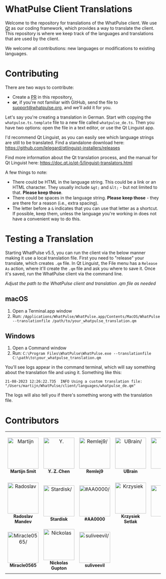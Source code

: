 # WhatPulse Client Translations

Welcome to the repository for translations of the WhatPulse client. We use [Qt](https://www.qt.io/) as our coding framework, which provides a way to translate the client. This repository is where we keep track of the languages and translations that are used by the client.

We welcome all contributions: new languages or modifications to existing languages.

# Contributing

There are two ways to contribute:
* Create a [PR](https://docs.github.com/en/github/collaborating-with-pull-requests/proposing-changes-to-your-work-with-pull-requests/creating-a-pull-request) in this repository,
* **or**, if you're not familiar with GitHub, send the file to support@whatpulse.org, and we'll add it for you.

Let's say you're creating a translation in German. Start with copying the `whatpulse.ts.template` file to a new file called `whatpulse_de.ts`. Then you have two options: open the file in a text editor, or use the Qt Linguist app.

I'd recommend Qt Linguist, as you can easily see which language strings are still to be translated. Find a standalone download here: https://github.com/lelegard/qtlinguist-installers/releases

Find more information about the Qt translation process, and the manual for Qt Linguist here: https://doc.qt.io/qt-5/linguist-translators.html

A few things to note:

* There could be HTML in the language string. This could be a link or an HTML character. They usually include `&gt;` and `&lt;` - but not limited to that. **Please keep those**.
* There could be spaces in the language string. **Please keep those** - they are there for a reason (i.e., extra spacing).
* The letter before a `&` indicates that you can use that letter as a shortcut. If possible, keep them, unless the language you're working in does not have a convenient way to do this.

# Testing a Translation

Starting WhatPulse v5.5, you can run the client via the below manner making it use a local translation file. First you need to "release" your translate, which creates `.qm` file. In Qt Linguist, the File menu has a `Release As` action, where it'll create the `.qm` file and ask you where to save it. Once it's saved, run the WhatPulse client via the command line.

*Adjust the path to the WhatPulse client and translation .qm file as needed*

## macOS
1. Open a Terminal.app window
2. Run: `/Applications/WhatPulse/WhatPulse.app/Contents/MacOS/WhatPulse --translationfile /path/to/your_whatpulse_translation.qm`

## Windows
1. Open a Command window
2. Run: `C:\Program Files\WhatPulse\WhatPulse.exe --translationfile C:\path\to\your_whatpulse_translation.qm`

You'll see logs appear in the command terminal, which will say something about the translation file and using it. Something like this:

```
21-08-2023 12:26:22.735  INFO Using a custom translation file:  "/Users/martijn/WhatPulse/client/languages/whatpulse_de.qm"
```

The logs will also tell you if there's something wrong with the translation file.

# Contributors

<table>
<tr>
    <td align="center" style="word-wrap: break-word; width: 150.0; height: 150.0">
        <a href=https://github.com/smitmartijn>
            <img src=https://avatars.githubusercontent.com/u/6500836?v=4 width="100;"  alt=Martijn Smit/>
            <br />
            <sub style="font-size:14px"><b>Martijn Smit</b></sub>
        </a>
    </td>
    <td align="center" style="word-wrap: break-word; width: 150.0; height: 150.0">
        <a href=https://github.com/Geno1024>
            <img src=https://avatars.githubusercontent.com/u/6427392?v=4 width="100;"  alt=Y. Z. Chen/>
            <br />
            <sub style="font-size:14px"><b>Y. Z. Chen</b></sub>
        </a>
    </td>
    <td align="center" style="word-wrap: break-word; width: 150.0; height: 150.0">
        <a href=https://github.com/Remlej9>
            <img src=https://avatars.githubusercontent.com/u/47269799?v=4 width="100;"  alt=Remlej9/>
            <br />
            <sub style="font-size:14px"><b>Remlej9</b></sub>
        </a>
    </td>
    <td align="center" style="word-wrap: break-word; width: 150.0; height: 150.0">
        <a href=https://github.com/UBrainDev>
            <img src=https://avatars.githubusercontent.com/u/47057465?v=4 width="100;"  alt=UBrain/>
            <br />
            <sub style="font-size:14px"><b>UBrain</b></sub>
        </a>
    </td>
    <td align="center" style="word-wrap: break-word; width: 150.0; height: 150.0">
        <a href=https://github.com/jinai>
            <img src=https://avatars.githubusercontent.com/u/7669687?v=4 width="100;"  alt=jinai/>
            <br />
            <sub style="font-size:14px"><b>jinai</b></sub>
        </a>
    </td>
    <td align="center" style="word-wrap: break-word; width: 150.0; height: 150.0">
        <a href=https://github.com/TheMorc>
            <img src=https://avatars.githubusercontent.com/u/13377926?v=4 width="100;"  alt=Morc - Richard Gráčik/>
            <br />
            <sub style="font-size:14px"><b>Morc - Richard Gráčik</b></sub>
        </a>
    </td>
</tr>
<tr>
    <td align="center" style="word-wrap: break-word; width: 150.0; height: 150.0">
        <a href=https://github.com/Radotornado>
            <img src=https://avatars.githubusercontent.com/u/16245632?v=4 width="100;"  alt=Radoslav Mandev/>
            <br />
            <sub style="font-size:14px"><b>Radoslav Mandev</b></sub>
        </a>
    </td>
    <td align="center" style="word-wrap: break-word; width: 150.0; height: 150.0">
        <a href=https://github.com/Stardisk>
            <img src=https://avatars.githubusercontent.com/u/24385735?v=4 width="100;"  alt=Stardisk/>
            <br />
            <sub style="font-size:14px"><b>Stardisk</b></sub>
        </a>
    </td>
    <td align="center" style="word-wrap: break-word; width: 150.0; height: 150.0">
        <a href=https://github.com/AA0000-33>
            <img src=https://avatars.githubusercontent.com/u/22997509?v=4 width="100;"  alt=#AA0000/>
            <br />
            <sub style="font-size:14px"><b>#AA0000</b></sub>
        </a>
    </td>
    <td align="center" style="word-wrap: break-word; width: 150.0; height: 150.0">
        <a href=https://github.com/ksetlak>
            <img src=https://avatars.githubusercontent.com/u/9848795?v=4 width="100;"  alt=Krzysiek Setlak/>
            <br />
            <sub style="font-size:14px"><b>Krzysiek Setlak</b></sub>
        </a>
    </td>
    <td align="center" style="word-wrap: break-word; width: 150.0; height: 150.0">
        <a href=https://github.com/MoweME>
            <img src=https://avatars.githubusercontent.com/u/20139023?v=4 width="100;"  alt=Finn/>
            <br />
            <sub style="font-size:14px"><b>Finn</b></sub>
        </a>
    </td>
    <td align="center" style="word-wrap: break-word; width: 150.0; height: 150.0">
        <a href=https://github.com/Inktest>
            <img src=https://avatars.githubusercontent.com/u/40661903?v=4 width="100;"  alt=Inktest/>
            <br />
            <sub style="font-size:14px"><b>Inktest</b></sub>
        </a>
    </td>
</tr>
<tr>
    <td align="center" style="word-wrap: break-word; width: 150.0; height: 150.0">
        <a href=https://github.com/Miracle0565>
            <img src=https://avatars.githubusercontent.com/u/53522776?v=4 width="100;"  alt=Miracle0565/>
            <br />
            <sub style="font-size:14px"><b>Miracle0565</b></sub>
        </a>
    </td>
    <td align="center" style="word-wrap: break-word; width: 150.0; height: 150.0">
        <a href=https://github.com/CorruptComputer>
            <img src=https://avatars.githubusercontent.com/u/5573038?v=4 width="100;"  alt=Nickolas Gupton/>
            <br />
            <sub style="font-size:14px"><b>Nickolas Gupton</b></sub>
        </a>
    </td>
    <td align="center" style="word-wrap: break-word; width: 150.0; height: 150.0">
        <a href=https://github.com/suliveevil>
            <img src=https://avatars.githubusercontent.com/u/35763237?v=4 width="100;"  alt=suliveevil/>
            <br />
            <sub style="font-size:14px"><b>suliveevil</b></sub>
        </a>
    </td>
</tr>
</table>

